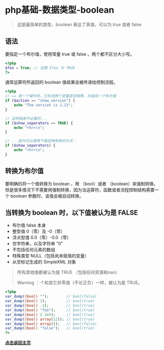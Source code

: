 # php基础-数据类型-boolean

> 这是最简单的类型，boolean 表达了真值，可以为 true 或者 false

## 语法

要指定一个布尔值，使用常量 true 或 false 。两个都不区分大小写。

```php
<?php
$foo = True; // 设置 $foo 为 TRUE
?>
```

通常运算符所返回的 boolean 值结果会被传递给控制流程。

```php
<?php
// == 是一个操作符，它检测两个变量是否相等，并返回一个布尔值
if ($action == "show_version") {
    echo "The version is 1.23";
}

// 这样做是不必要的...
if ($show_separators == TRUE) {
    echo "<hr>\n";
}

// ...因为可以使用下面这种简单的方式：
if ($show_separators) {
    echo "<hr>\n";
}
```



## 转换为布尔值

要明确的将一个值转换为 boolean ，用 （bool）或者 （boolean）来强制转换。但是很多情况下不需要用强制转换，因为当运算符，函数或者流程控制结构需要一个 boolean 参数时，该值会被自动转换。



## 当转换为 boolean 时，以下值被认为是 FALSE

- 布尔值 false 本身
- 整型值 0（零）及 -0（零）
- 浮点型值 0.0（零）-0.0（零）
- 空字符串，以及字符串 "0"
- 不包括任何元素的数组
- 特殊类型 NULL（包括尚未赋值的变量） 
- 从空标记生成的 SimpleXML 对象

> 所有其他值都被认为是 TRUE （包括任何资源和nan）
>
> Warning ：-1 和其它非零值（不论正负）一样，被认为是 TRUE。

```php
<?php
var_dump((bool) "");        // bool(false)
var_dump((bool) 1);         // bool(true)
var_dump((bool) -2);        // bool(true)
var_dump((bool) "foo");     // bool(true)
var_dump((bool) 2.3e5);     // bool(true)
var_dump((bool) array(12)); // bool(true)
var_dump((bool) array());   // bool(false)
var_dump((bool) "false");   // bool(true)
?>
```







**[点击返回主页](https://liudandandear.gitee.io)**